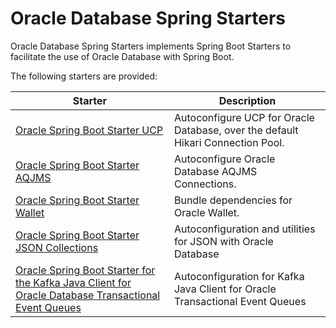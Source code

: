 # Oracle Database Spring Starters

Oracle Database Spring Starters implements Spring Boot Starters to facilitate the use of Oracle Database with Spring Boot.

The following starters are provided:

| Starter                                                                                                                                  | Description                                                                     |
|------------------------------------------------------------------------------------------------------------------------------------------|---------------------------------------------------------------------------------|
| [Oracle Spring Boot Starter UCP](oracle-spring-boot-starter-ucp)                                                                         | Autoconfigure UCP for Oracle Database, over the default Hikari Connection Pool. |
| [Oracle Spring Boot Starter AQJMS](oracle-spring-boot-starter-aqjms)                                                                     | Autoconfigure Oracle Database AQJMS Connections.                                |
| [Oracle Spring Boot Starter Wallet](oracle-spring-boot-starter-wallet)                                                                   | Bundle dependencies for Oracle Wallet.                                          |
| [Oracle Spring Boot Starter JSON Collections](oracle-spring-boot-starter-json-collections)                                               | Autoconfiguration and utilities for JSON with Oracle Database                   |
| [Oracle Spring Boot Starter for the Kafka Java Client for Oracle Database Transactional Event Queues](oracle-spring-boot-starter-okafka) | Autoconfiguration for Kafka Java Client for Oracle Transactional Event Queues   |


